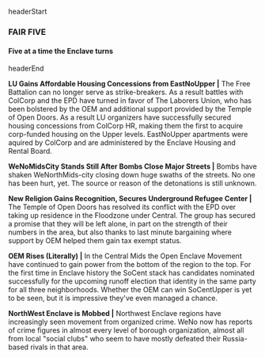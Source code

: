 headerStart

### FAIR FIVE 

#### Five at a time the Enclave turns

headerEnd


**LU Gains Affordable Housing Concessions from EastNoUpper |** The Free Battalion can no longer serve as strike-breakers. As a result battles with ColCorp and the EPD have turned in favor of The Laborers Union, who has been bolstered by the OEM and additional support provided by the Temple of Open Doors. As a result LU organizers have successfully secured housing concessions from ColCorp HR, making them the first to acquire corp-funded housing on the Upper levels. EastNoUpper apartments were aquired by ColCorp and are administered by the Enclave Housing and Rental Board. 

**WeNoMidsCity Stands Still After Bombs Close Major Streets |** Bombs have shaken WeNorthMids-city closing down huge swaths of the streets. No one has been hurt, yet. The source or reason of the detonations is still unknown. 

**New Religion Gains Recognition, Secures Underground Refugee Center |** The Temple of Open Doors has resolved its conflict with the EPD over taking up residence in the Floodzone under Central. The group has secured a promise that they will be left alone, in part on the strength of their numbers in the area, but also thanks to last minute bargaining where support by OEM helped them gain tax exempt status. 

**OEM Rises (Literally) |** In the Central Mids the Open Enclave Movement have continued to gain power from the bottom of the region to the top. For the first time in Enclave history the SoCent stack has candidates nominated successfully for the upcoming runoff election that identity in the same party for all three neighborhoods. Whether the OEM can win SoCentUpper is yet to be seen, but it is impressive they've even managed a chance.  

**NorthWest Enclave is Mobbed |** Northwest Enclave regions have increasingly seen movement from organized crime. WeNo now has reports of crime figures in almost every level of borough organization, almost all from local "social clubs" who seem to have mostly defeated their Russia-based rivals in that area. 